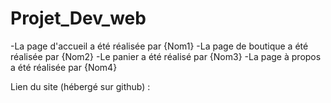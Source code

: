 # Projet_Dev_web

-La page d'accueil a été réalisée par {Nom1}
-La page de boutique a été réalisée par {Nom2}
-Le panier a été réalisé par {Nom3}
-La page à propos a été réalisée par {Nom4}



Lien du site (hébergé sur github) :
